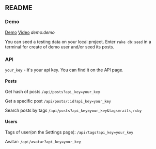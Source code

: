 ## README

### Demo
[Demo](http://apis.expaenergy.lclients.ru/login)
[Video](https://drive.google.com/open?id=0B1wGmGedDY1dQlowRkN6ZVktQms)
*demo:demo*

You can seed a testing data on your local project. Enter `rake db:seed` in a terminal for create of demo user and/or seed its posts. 

### API
`your_key` - it's your api key. You can find it on the API page.

#### Posts
Get hash of posts `/api/posts?api_key=your_key`

Get a specific post `/api/posts/:id?api_key=your_key`

Search posts by tags `/api/posts?api_key=your_key&tags=rails,ruby`

#### Users
Tags of user(on the Settings page): `/api/tags?api_key=your_key`

Avatar: `/api/avatar?api_key=your_key`
